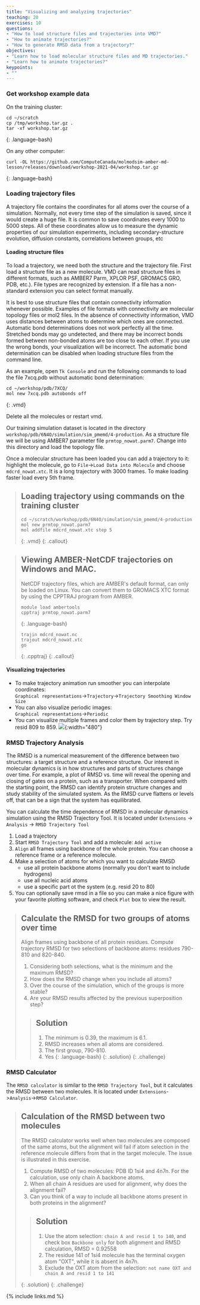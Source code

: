 ```yaml
---
title: "Visualizing and analyzing trajectories"
teaching: 20
exercises: 10
questions:
- "How to load structure files and trajectories into VMD?"
- "How to animate trajectories?"
- "How to generate RMSD data from a trajectory?"
objectives:
- "Learn how to load molecular structure files and MD trajectories."
- "Learn how to animate trajectories?"
keypoints:
- ""
---
```


### Get workshop example data
On the training cluster:
~~~
cd ~/scratch
cp /tmp/workshop.tar.gz .
tar -xf workshop.tar.gz 
~~~
{: .language-bash}

On any other computer:
~~~
curl -OL https://github.com/ComputeCanada/molmodsim-amber-md-lesson/releases/download/workshop-2021-04/workshop.tar.gz
~~~
{: .language-bash}

### Loading trajectory files
A trajectory file contains the coordinates for all atoms over the course of a simulation. Normally, not every time step of the simulation is saved, since it would create a huge file. It is common to save coordinates every 1000 to 5000 steps. All of these coordinates allow us to measure the dynamic properties of our simulation experiments, including secondary-structure evolution, diffusion constants, correlations between groups, etc

#### Loading structure files
To load a trajectory, we need both the structure and the trajectory file. 
First load a structure file as a new molecule. VMD can read structure files in different formats, such as AMBER7 Parm, XPLOR PSF, GROMACS GRO, PDB, etc.). File types are recognized by extension. If a file has a non-standard extension you can select format manually.

It is best to use structure files that contain connectivity information whenever possible. Examples of file formats with connectivity are molecular topology files or mol2 files. In the absence of connectivity information, VMD uses distances between atoms to determine which ones are connected. Automatic bond determinations does not work perfectly all the time. Stretched bonds may go undetected, and there may be incorrect bonds formed between non-bonded atoms are too close to each other. If you use the wrong bonds, your visualization will be incorrect. The automatic bond determination can be disabled when loading structure files from the command line. 

As an example, open `Tk Console` and run the following commands to load the file 7xcq.pdb without automatic bond determination:

~~~
cd ~/workshop/pdb/7XCQ/
mol new 7xcq.pdb autobonds off
~~~
{: .vmd}

Delete all the molecules or restart vmd.

Our training simulation dataset is located in the directory `workshop/pdb/6N4O/simulation/sim_pmemd/4-production`. As a structure file we will be using AMBER7 parameter file `prmtop_nowat.parm7`. Change into this directory and load the topology file.

Once a molecular structure has been loaded you can add a trajectory to it: highlight the molecule, go to `File`->`Load Data into Molecule` and choose `mdcrd_nowat.xtc`. It is a long trajectory with 3000 frames. To make loading faster load every 5th frame.

>## Loading trajectory using commands on the training cluster
>
>~~~
>cd ~/scratch/workshop/pdb/6N4O/simulation/sim_pmemd/4-production
>mol new prmtop_nowat.parm7
>mol addfile mdcrd_nowat.xtc step 5
>~~~
>{: .vmd}
{: .callout}


>## Viewing AMBER-NetCDF trajectories on Windows and MAC.
> NetCDF trajectory files, which are AMBER's default format, can only be loaded on Linux. You can convert them to GROMACS XTC format by using the CPPTRAJ program from AMBER.
>
>~~~
>module load ambertools
>cpptraj prmtop_nowat.parm7
>~~~
>{: .language-bash}
>~~~
>trajin mdcrd_nowat.nc
>trajout mdcrd_nowat.xtc
>go
>~~~
>{: .cpptraj}
{: .callout}

#### Visualizing trajectories
- To make trajectory animation run smoother you can interpolate coordinates:   
`Graphical representations`->`Trajectory`->`Trajectory Smoothing Window Size`    
- You can also visualize periodic images:   
`Graphical representations`->`Periodic`  
-  You can visualize multiple frames and color them by trajectory step. Try resid 809 to 859.
![](../fig/multiple_frames.png){:width="480"}

### RMSD Trajectory Analysis
The RMSD is a numerical measurement of the difference between two structures: a target structure and a reference structure. Our interest in molecular dynamics is in how structures and parts of structures change over time. For example, a plot of RMSD vs. time will reveal the opening and closing of gates on a protein, such as a transporter. When compared with the starting point, the RMSD can identify protein structure changes and study stability of the simulated system. As the RMSD curve flattens or levels off, that can be a sign that the system has equilibrated.

You can calculate the time dependence of RMSD in a molecular dynamics simulation using the RMSD Trajectory Tool. It is located under `Extensions` -> `Analysis` -> `RMSD Trajectory Tool`

1. Load a trajectory
2. Start `RMSD Trajectory Tool` and add a molecule: `Add active`
3. `Align` all frames using backbone of the whole protein. You can choose a reference frame or a reference molecule.
4. Make a selection of atoms for which you want to calculate RMSD
    - use all protein backbone atoms (normally you don't want to include hydrogens)
    - use all nucleic acid atoms
    - use a specific part ot the system (e.g. resid 20 to 80)
5. You can optionally save rmsd in a file so you can make a nice figure with your favorite plotting software, and check `Plot` box to view the result.
 

>## Calculate the RMSD for two groups of atoms over time 
> Align frames using backbone of all protein residues. Compute trajectory RMSD for two selections of backbone atoms: residues 790-810 and 820-840.  
>
> 1. Considering both selections, what is the minimum and the maximum RMSD?
> 2. How does the RMSD change when you include all atoms?
> 3. Over the course of the simulation, which of the groups is more stable? 
> 4. Are your RMSD results affected by the previous superposition step?
>
>> ## Solution
>> 1. The minimum is 0.39, the maximum is 6.1.
>> 2. RMSD increases when all atoms are considered.
>> 3. The first group, 790-810.
>> 4. Yes
>> {: .language-bash}
> {: .solution}
{: .challenge}

### RMSD Calculator    
The `RMSD calculator` is similar to the `RMSD Trajectory Tool`, but it calculates the RMSD between two molecules. It is located under `Extensions`->`Analysis`->`RMSD Calculator`.   
>## Calculation of the RMSD between two molecules
>The RMSD calculator works well when two molecules are composed of the same atoms, but  the alignment will fail if atom selection in the reference molecule differs from that in the target molecule. The issue is illustrated in this exercise.
>1. Compute RMSD of two molecules: PDB ID 1si4 and 4n7n. For the calculation, use only chain A backbone atoms.
>2. When all chain A residues are used for alignment, why does the alignment fail?
>3. Can you think of a way to include all backbone atoms present in both proteins in the alignment? 
>
>>## Solution
>> 1. Use the atom selection: `chain A and resid 1 to 140`, and check box `Backbone only` for both alignment and RMSD calculation, RMSD = 0.92558
>> 2. The residue 141 of 1si4 molecule has the terminal oxygen atom "OXT", while it is absent in 4n7n.
>> 3. Exclude the OXT atom from the selection: `not name OXT and chain A and resid 1 to 141` 
>>
>{: .solution}
{: .challenge}


{% include links.md %}

